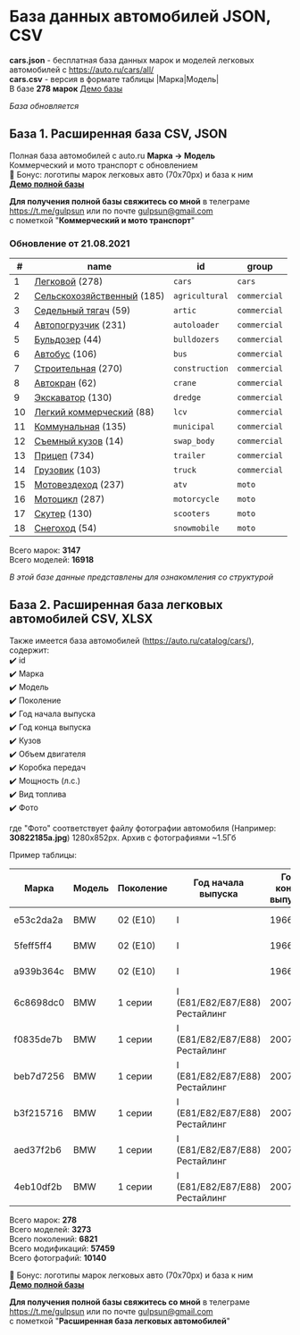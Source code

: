# База данных автомобилей JSON, CSV
**cars.json** - бесплатная база данных марок и моделей легковых автомобилей с https://auto.ru/cars/all/  
**cars.csv** - версия в формате таблицы |Марка|Модель|  
В базе **278 марок**
[Демо базы](https://blanzh.github.io/carsBase/)

_База обновляется_
## База 1. Расширенная база CSV, JSON
Полная база автомобилей с auto.ru **Марка -> Модель**  
Коммерческий и мото транспорт с обновлением   
🎁 Бонус: логотипы марок легковых авто (70x70px) и база к ним  
**[Демо полной базы](https://blanzh.github.io/carsBase/parserAutoRu-master.zip)**

**Для получения полной базы свяжитесь со мной** в телеграме https://t.me/gulpsun или по почте gulpsun@gmail.com  
с пометкой "**Коммерческий и мото транспорт**"

### Обновление от 21.08.2021
|#|name|id|group|
|---|---|---|---|
|1|[Легковой](https://auto.ru/cars/all/) (278)|`cars`|`cars`|
|2|[Сельскохозяйственный](https://auto.ru/agricultural/all/) (185)|`agricultural`|`commercial`|
|3|[Седельный тягач](https://auto.ru/artic/all/) (59)|`artic`|`commercial`|
|4|[Автопогрузчик](https://auto.ru/autoloader/all/) (231)|`autoloader`|`commercial`|
|5|[Бульдозер](https://auto.ru/bulldozers/all/) (44)|`bulldozers`|`commercial`|
|6|[Автобус](https://auto.ru/bus/all/) (106)|`bus`|`commercial`|
|7|[Строительная](https://auto.ru/construction/all/) (270)|`construction`|`commercial`|
|8|[Автокран](https://auto.ru/crane/all/) (62)|`crane`|`commercial`|
|9|[Экскаватор](https://auto.ru/dredge/all/) (130)|`dredge`|`commercial`|
|10|[Легкий коммерческий](https://auto.ru/lcv/all/) (88)|`lcv`|`commercial`|
|11|[Коммунальная](https://auto.ru/municipal/all/) (135)|`municipal`|`commercial`|
|12|[Съемный кузов](https://auto.ru/swap_body/all/) (14)|`swap_body`|`commercial`|
|13|[Прицеп](https://auto.ru/trailer/all/) (734)|`trailer`|`commercial`|
|14|[Грузовик](https://auto.ru/truck/all/) (103)|`truck`|`commercial`|
|15|[Мотовездеход](https://auto.ru/atv/all/) (237)|`atv`|`moto`|
|16|[Мотоцикл](https://auto.ru/motorcycle/all/) (287)|`motorcycle`|`moto`|
|17|[Скутер](https://auto.ru/scooters/all/) (130)|`scooters`|`moto`|
|18|[Снегоход](https://auto.ru/snowmobile/all/) (54)|`snowmobile`|`moto`|

Всего марок: **3147**  
Всего моделей: **16918**


_В этой базе данные представлены для ознакомления со структурой_

## База 2. Расширенная база легковых автомобилей CSV, XLSX
Также имеется база автомобилей (https://auto.ru/catalog/cars/), содержит:  
✔️ id  
✔️ Марка  
✔️ Модель  
✔️ Поколение  
✔️ Год начала выпуска  
✔️ Год конца выпуска  
✔️ Кузов  
✔️ Объем двигателя  
✔️ Коробка передач  
✔️ Мощность (л.с.)  
✔️ Вид топлива  
✔️ Фото  

где "Фото" соответствует файлу фотографии автомобиля (Например: **30822185a.jpg**) 1280x852px. Архив с фотографиями ~1.5Гб 

Пример таблицы:

|Марка|Модель|Поколение|Год начала выпуска|Год конца выпуска|Кузов|Объем двигателя|Коробка передач|Мощность (л.с.)|Топливо|Фото|
|---|---|---|---|---|---|---|---|---|---|---|
|e53c2da2a|BMW|02 (E10)|I|1966|1977|Хэтчбек 3 дв.|1.8|механика|91|бензин|15477871f|
|5feff5ff4|BMW|02 (E10)|I|1966|1977|Хэтчбек 3 дв.|2.0|механика|132|бензин|15477871f|
|a939b364c|BMW|02 (E10)|I|1966|1977|Хэтчбек 3 дв.|2.0|механика|99|бензин|15477871f|
|6c8698dc0|BMW|1 серии|I (E81/E82/E87/E88) Рестайлинг|2007|2011|Кабриолет|2.0|автомат|143|бензин|5838918c1|
|f0835de7b|BMW|1 серии|I (E81/E82/E87/E88) Рестайлинг|2007|2011|Кабриолет|2.0|автомат|143|дизель|5838918c1|
|beb7d7256|BMW|1 серии|I (E81/E82/E87/E88) Рестайлинг|2007|2011|Кабриолет|2.0|автомат|156|бензин|5838918c1|
|b3f215716|BMW|1 серии|I (E81/E82/E87/E88) Рестайлинг|2007|2011|Кабриолет|2.0|автомат|170|бензин|5838918c1|
|aed37f2b6|BMW|1 серии|I (E81/E82/E87/E88) Рестайлинг|2007|2011|Кабриолет|2.0|автомат|177|дизель|5838918c1|
|4eb10df2b|BMW|1 серии|I (E81/E82/E87/E88) Рестайлинг|2007|2011|Кабриолет|2.0|автомат|204|дизель|5838918c1|

Всего марок: **278**  
Всего моделей: **3273**  
Всего поколений: **6821**  
Всего модификаций: **57459**  
Всего фотографий: **10140**

🎁 Бонус: логотипы марок легковых авто (70x70px) и база к ним  
**[Демо полной базы](https://blanzh.github.io/carsBase/parserAutoRu2-master.zip)**

**Для получения полной базы свяжитесь со мной** в телеграме https://t.me/gulpsun или по почте gulpsun@gmail.com  
с пометкой "**Расширенная база легковых автомобилей**"
